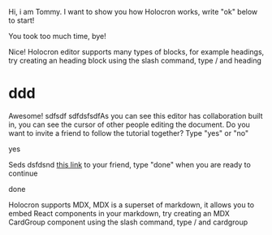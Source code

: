 Hi, i am Tommy. I want to show you how Holocron works, write "ok" below to start!

You took too much time, bye!

Nice! Holocron editor supports many types of blocks, for example headings, try creating an heading block using the slash command, type / and heading

# ddd

Awesome! sdfsdf  sdfdsfsdfAs you can see this editor has collaboration built in, you can see the cursor of other people editing the document. Do you want to invite a friend to follow the tutorial together? Type "yes" or "no"

yes

Seds dsfdsnd [this link](http://localhost:5467/invitation/393f53e1a8904f47ad21d671d141cdbc?holocron=) to your friend, type "done" when you are ready to continue

done

Holocron supports MDX, MDX is a superset of markdown, it allows you to embed React components in your markdown, try creating an MDX CardGroup component using the slash command, type / and cardgroup